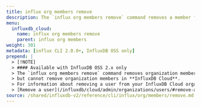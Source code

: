 ```yaml
---
title: influx org members remove
description: The `influx org members remove` command removes a member from an organization in InfluxDB.
menu:
  influxdb_cloud:
    name: influx org members remove
    parent: influx org members
weight: 301
metadata: [influx CLI 2.0.0+, InfluxDB OSS only]
prepend: |
  > [!NOTE]
  > #### Available with InfluxDB OSS 2.x only  
  > The `influx org members remove` command removes organization members in **InfluxDB OSS 2.x**,  
  > but cannot remove organization members in **InfluxDB Cloud**.  
  > For information about removing a user from your InfluxDB Cloud organization, see  
  > [Remove a user](/influxdb/cloud/admin/organizations/users/#remove-a-user-from-your-organization/).
source: /shared/influxdb-v2/reference/cli/influx/org/members/remove.md
---
```


<!-- The content for this page is at
// SOURCE content/shared/influxdb-v2/reference/cli/influx/org/members/remove.md -->
